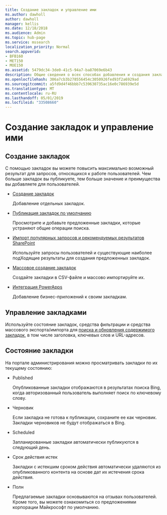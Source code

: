 ```yaml
---
title: Создание закладок и управление ими
ms.author: dawholl
author: dawholl
manager: kellis
ms.date: 12/18/2018
ms.audience: Admin
ms.topic: hub-page
ms.service: mssearch
localization_priority: Normal
search.appverid:
- BFB160
- MET150
- MOE150
ms.assetid: 5479dc34-3de0-41c5-94a7-ba87069e6b43
description: Общие сведения о всех способах добавления и создания закладок для результатов поиска Microsoft Search
ms.openlocfilehash: 306a7cb3b278556454c3050926fed93f2a6929ad
ms.sourcegitcommit: a5fd9d4f46bbb7c539630735ac16e0c786939e5d
ms.translationtype: MT
ms.contentlocale: ru-RU
ms.lasthandoff: 05/01/2019
ms.locfileid: "33508660"
---
```

# <a name="create-and-manage-bookmarks"></a>Создание закладок и управление ими

## <a name="create-bookmarks"></a>Создание закладок

С помощью закладок вы можете повысить максимально возможный результат для запросов, относящихся к работе пользователей. Чем больше закладок вы публикуете, тем больше значение и преимущества вы добавляете для пользователей.
  
- [Создание закладок](create-bookmarks.md)
    
    Добавление отдельных закладок.
    
- [Публикация закладок по умолчанию](publish-default-bookmarks.md)
    
    Просмотрите и добавьте предложенные закладки, которые устраняют общие операции поиска.
    
- [Импорт популярных запросов и рекомендуемых результатов SharePoint](import-sharepoint-promoted-results-and-top-queries.md)
    
    Используйте запросы пользователей и существующие наиболее подХодящие результаты для создания предложенных закладок.
    
- [Массовое создание закладок](bulk-create-bookmarks.md)
    
    Создайте закладки в CSV-файле и массово импортируйте их.
    
- [Интеграция PowerApps](integrate-powerapps.md)
    
    Добавление бизнес-приложений к своим закладкам.
    
## <a name="manage-bookmarks"></a>Управление закладками

Используйте состояние закладок, средства фильтрации и средства массового экспорта/импорта для [поиска и обновления содержимого закладок](manage-bookmarks.md), в том числе заголовка, ключевых слов и URL-адресов.
  
## <a name="bookmark-status"></a>Состояние закладки

На портале администрирования можно просматривать закладки по их текущему состоянию:
  
- Published
    
    Опубликованные закладки отображаются в результатах поиска Bing, когда авторизованный пользователь выполняет поиск по ключевому слову.
    
- Черновик
    
    Если закладка не готова к публикации, сохраните ее как черновик. Закладки черновиков не будут отображаться в Bing.
    
- Scheduled
    
    Запланированные закладки автоматически публикуются в следующий день.
    
- Срок действия истек
    
    Закладки с истекшим сроком действия автоматически удаляются из опубликованного контента на основе дат их истечения срока действия.
    
- Полн
    
    Предлагаемые закладки основываются на отзывах пользователей. Кроме того, вы можете ознакомиться со предложениями корпорации Майкрософт по умолчанию.

  

